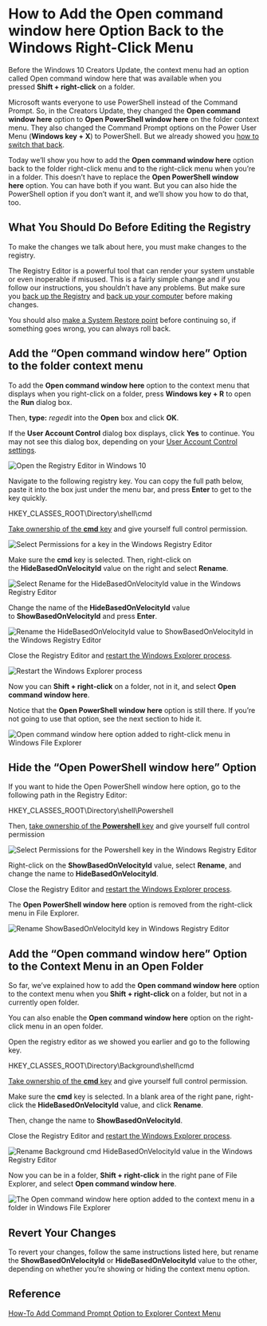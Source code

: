 # How to Add the Open command window here Option Back to the Windows Right-Click Menu

Before the Windows 10 Creators Update, the context menu had an option called Open command window here that was available when you pressed **Shift + right-click** on a folder.

Microsoft wants everyone to use PowerShell instead of the Command Prompt. So, in the Creators Update, they changed the **Open command window here** option to **Open PowerShell window here** on the folder context menu. They also changed the Command Prompt options on the Power User Menu (**Windows key + X**) to PowerShell. But we already showed you [how to switch that back](https://www.groovypost.com/howto/find-restore-open-command-prompt-windows-10/).

Today we’ll show you how to add the **Open command window here** option back to the folder right-click menu and to the right-click menu when you’re in a folder. This doesn’t have to replace the **Open PowerShell window here** option. You can have both if you want. But you can also hide the PowerShell option if you don’t want it, and we’ll show you how to do that, too.

## What You Should Do Before Editing the Registry

To make the changes we talk about here, you must make changes to the registry.

The Registry Editor is a powerful tool that can render your system unstable or even inoperable if misused. This is a fairly simple change and if you follow our instructions, you shouldn’t have any problems. But make sure you [back up the Registry](https://www.groovypost.com/howto/microsoft/how-to-backup-restore-registry-in-windows-7-or-vista/) and [back up your computer](https://www.groovypost.com/howto/ultimate-windows-10-backup-and-restore-guide/) before making changes.

You should also [make a System Restore point](https://www.groovypost.com/howto/windows-10-enable-create-system-restore/) before continuing so, if something goes wrong, you can always roll back.

## Add the “Open command window here” Option to the folder context menu

To add the **Open command window here** option to the context menu that displays when you right-click on a folder, press **Windows key + R** to open the **Run** dialog box.

Then, **type:** *regedit* into the **Open** box and click **OK**.

If the **User Account Control** dialog box displays, click **Yes** to continue. You may not see this dialog box, depending on your [User Account Control settings](https://www.groovypost.com/howto/disable-modify-uac-user-account-control-notification-windows/).

![Open the Registry Editor in Windows 10](assets/01-Open-regedit.png)

Navigate to the following registry key. You can copy the full path below, paste it into the box just under the menu bar, and press **Enter** to get to the key quickly.

HKEY_CLASSES_ROOT\Directory\shell\cmd

[Take ownership of the **cmd** key](https://www.groovypost.com/howto/take-full-permissions-control-edit-protected-registry-keys/) and give yourself full control permission.

![Select Permissions for a key in the Windows Registry Editor](assets/02-Select-Permissions.png)

Make sure the **cmd** key is selected. Then, right-click on the **HideBasedOnVelocityId** value on the right and select **Rename**.

![Select Rename for the HideBasedOnVelocityId value in the Windows Registry Editor](assets/03-Select-Rename-on-HideBasedOnVelocityId-value.png)

Change the name of the **HideBasedOnVelocityId** value to **ShowBasedOnVelocityId** and press **Enter**.

![Rename the HideBasedOnVelocityId value to ShowBasedOnVelocityId in the Windows Registry Editor](assets/04-Rename-HideBasedOnVelocityId-value-to-Show.png)

Close the Registry Editor and [restart the Windows Explorer process](https://www.groovypost.com/howto/windows-10-file-explorer-not-responding-4-ways-restart-it/).

![Restart the Windows Explorer process](assets/05-Restart-Windows-Explorer.png)

Now you can **Shift + right-click** on a folder, not in it, and select **Open command window here**.

Notice that the **Open PowerShell window here** option is still there. If you’re not going to use that option, see the next section to hide it.

![Open command window here option added to right-click menu in Windows File Explorer](assets/06-Open-command-window-here-option-added.png)

## Hide the “Open PowerShell window here” Option

If you want to hide the Open PowerShell window here option, go to the following path in the Registry Editor:

HKEY_CLASSES_ROOT\Directory\shell\Powershell

Then, [take ownership of the **Powershell** key](https://www.groovypost.com/howto/take-full-permissions-control-edit-protected-registry-keys/) and give yourself full control permission

![Select Permissions for the Powershell key in the Windows Registry Editor](assets/07-Select-Permissions-for-Powershell-key.png)

Right-click on the **ShowBasedOnVelocityId** value, select **Rename**, and change the name to **HideBasedOnVelocityId**.

Close the Registry Editor and [restart the Windows Explorer process](https://www.groovypost.com/howto/windows-10-file-explorer-not-responding-4-ways-restart-it/).

The **Open PowerShell window here** option is removed from the right-click menu in File Explorer.

![Rename ShowBasedOnVelocityId key in Windows Registry Editor](assets/08-Rename-value-for-Powershell-key.png)

## Add the “Open command window here” Option to the Context Menu in an Open Folder

So far, we’ve explained how to add the **Open command window here** option to the context menu when you **Shift + right-click** on a folder, but not in a currently open folder.

You can also enable the **Open command window here** option on the right-click menu in an open folder.

Open the registry editor as we showed you earlier and go to the following key.

HKEY_CLASSES_ROOT\Directory\Background\shell\cmd

[Take ownership of the **cmd** key](https://www.groovypost.com/howto/take-full-permissions-control-edit-protected-registry-keys/) and give yourself full control permission.

Make sure the **cmd** key is selected. In a blank area of the right pane, right-click the **HideBasedOnVelocityId** value, and click **Rename**.

Then, change the name to **ShowBasedOnVelocityId**.

Close the Registry Editor and [restart the Windows Explorer process](https://www.groovypost.com/howto/windows-10-file-explorer-not-responding-4-ways-restart-it/).

![Rename Background cmd HideBasedOnVelocityId value in the Windows Registry Editor](assets/09-Rename-Background-cmd-value.png)

Now you can be in a folder, **Shift + right-click** in the right pane of File Explorer, and select **Open command window here**.

![The Open command window here option added to the context menu in a folder in Windows File Explorer](assets/10-Open-Command-Window-Here-option-on-context-menu-in-folder.png)

## Revert Your Changes

To revert your changes, follow the same instructions listed here, but rename the **ShowBasedOnVelocityId** or **HideBasedOnVelocityId** value to the other, depending on whether you’re showing or hiding the context menu option.



## Reference

[How-To Add Command Prompt Option to Explorer Context Menu](https://www.groovypost.com/howto/microsoft/vista/add-command-prompt-option-to-explorer-context-menu/)
